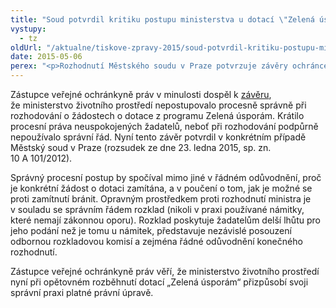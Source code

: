 ```yaml
---
title: "Soud potvrdil kritiku postupu ministerstva u dotací \"Zelená úsporám\""
vystupy:
  - tz
oldUrl: "/aktualne/tiskove-zpravy-2015/soud-potvrdil-kritiku-postupu-ministerstva-u-dotaci-zelena-usporam"
date: 2015-05-06
perex: "<p>Rozhodnutí Městského soudu v Praze potvrzuje závěry ochránce o nesprávném postupu ministerstva životního prostředí při zamítání žádostí o dotace „Zelená úsporám“.</p>"
---
```


<!-- imported from the old website -->

<p>Zástupce veřejné ochránkyně práv v minulosti dospěl k <a href="http://www.ochrance.cz/tiskove-zpravy/tiskove-zpravy-2013/ministerstvo-zivotniho-prostredi-postupovalo-pri-zamitani-dotaci-z-programu-zelena-uspor">závěru</a>, že ministerstvo životního prostředí nepostupovalo procesně správně při rozhodování o žádostech o dotace z programu Zelená úsporám. Krátilo procesní práva neuspokojených žadatelů, neboť při rozhodování podpůrně nepoužívalo správní řád. Nyní tento závěr potvrdil v konkrétním případě Městský soud v Praze (rozsudek ze dne 23. ledna 2015, sp. zn. 10 A 101/2012).</p><p>Správný procesní postup by spočíval mimo jiné v řádném odůvodnění, proč je konkrétní žádost o dotaci zamítána, a v poučení o tom, jak je možné se proti zamítnutí bránit. Opravným prostředkem proti rozhodnutí ministra je v souladu se správním řádem rozklad (nikoli v praxi používané námitky, které nemají zákonnou oporu). Rozklad poskytuje žadatelům delší lhůtu pro jeho podání než je tomu u námitek, představuje nezávislé posouzení odbornou rozkladovou komisí a zejména řádné odůvodnění konečného rozhodnutí.</p><p>Zástupce veřejné ochránkyně práv věří, že ministerstvo životního prostředí nyní při opětovném rozběhnutí dotací „Zelená úsporám“ přizpůsobí svoji správní praxi platné právní úpravě<a name="_GoBack"></a>.</p>
